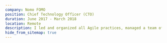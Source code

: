 ```yaml
---
company: Nomo FOMO
position: Chief Technology Officer (CTO)
duration: June 2017 - March 2018
location: Remote
description: I led and organized all Agile practices, managed a team of seven developers to launch a beta in 5 months written in Ruby on Rails, advised company on all major technical decisions, and I organized and orchestrated all architecture for the platform.
hide_from_sitemap: true
---
```

